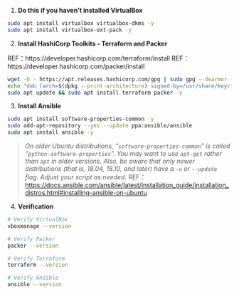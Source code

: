 1. **Do this if you haven’t installed VirtualBox**

```bash
sudo apt install virtualbox virtualbox-dkms -y
sudo apt install virtualbox-ext-pack -y
```

2. **Install HashiCorp Toolkits - Terraform and Packer**

<aside>
REF：https://developer.hashicorp.com/terraform/install
REF：https://developer.hashicorp.com/packer/install
</aside>

```bash
wget -O - https://apt.releases.hashicorp.com/gpg | sudo gpg --dearmor -o /usr/share/keyrings/hashicorp-archive-keyring.gpg
echo "deb [arch=$(dpkg --print-architecture) signed-by=/usr/share/keyrings/hashicorp-archive-keyring.gpg] https://apt.releases.hashicorp.com $(grep -oP '(?<=UBUNTU_CODENAME=).*' /etc/os-release || lsb_release -cs) main" | sudo tee /etc/apt/sources.list.d/hashicorp.list
sudo apt update && sudo apt install terraform packer -y
```

3. **Install Ansible**



```bash
sudo apt install software-properties-common -y
sudo add-apt-repository --yes --update ppa:ansible/ansible
sudo apt install ansible -y
```

> *On older Ubuntu distributions, “`software-properties-common`” is called “`python-software-properties`”. You may want to use `apt-get` rather than `apt` in older versions. Also, be aware that only newer distributions (that is, 18.04, 18.10, and later) have a `-u` or `--update` flag. Adjust your script as needed.*
> REF：https://docs.ansible.com/ansible/latest/installation_guide/installation_distros.html#installing-ansible-on-ubuntu
>

4. **Verification**

```bash
# Verify VirtualBox
vboxmanage --version

# Verify Packer
packer --version

# Verify Terraform
terraform --version

# Verify Ansible
ansible --version
```